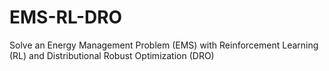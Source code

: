 # EMS-RL-DRO
Solve an Energy Management Problem (EMS) with Reinforcement Learning (RL) and Distributional Robust Optimization (DRO)
